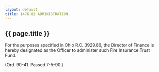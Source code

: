 ```yaml
---
layout: default 
title: 1476.02 ADMINISTRATION.
---
```


{{ page.title }}
----------------

For the purposes specified in Ohio R.C. 3929.86, the Director of Finance
is hereby designated as the Officer to administer such Fire Insurance
Trust Fund.

(Ord. 90-41. Passed 7-5-90.)
